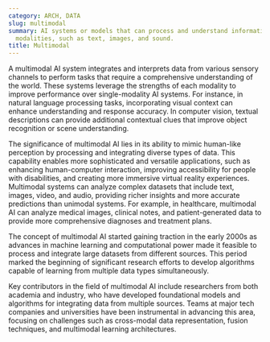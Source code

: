 ```yaml
---
category: ARCH, DATA
slug: multimodal
summary: AI systems or models that can process and understand information from multiple
  modalities, such as text, images, and sound.
title: Multimodal
---
```


A multimodal AI system integrates and interprets data from various sensory channels to perform tasks that require a comprehensive understanding of the world. These systems leverage the strengths of each modality to improve performance over single-modality AI systems. For instance, in natural language processing tasks, incorporating visual context can enhance understanding and response accuracy. In computer vision, textual descriptions can provide additional contextual clues that improve object recognition or scene understanding.

The significance of multimodal AI lies in its ability to mimic human-like perception by processing and integrating diverse types of data. This capability enables more sophisticated and versatile applications, such as enhancing human-computer interaction, improving accessibility for people with disabilities, and creating more immersive virtual reality experiences. Multimodal systems can analyze complex datasets that include text, images, video, and audio, providing richer insights and more accurate predictions than unimodal systems. For example, in healthcare, multimodal AI can analyze medical images, clinical notes, and patient-generated data to provide more comprehensive diagnoses and treatment plans.

The concept of multimodal AI started gaining traction in the early 2000s as advances in machine learning and computational power made it feasible to process and integrate large datasets from different sources. This period marked the beginning of significant research efforts to develop algorithms capable of learning from multiple data types simultaneously.

Key contributors in the field of multimodal AI include researchers from both academia and industry, who have developed foundational models and algorithms for integrating data from multiple sources. Teams at major tech companies and universities have been instrumental in advancing this area, focusing on challenges such as cross-modal data representation, fusion techniques, and multimodal learning architectures.